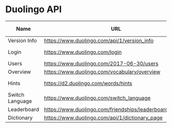 # Duolingo API

| Name            | URL                                                         | Query Paremeter                                        | Body                             | Required Auth |
| --------------- | ----------------------------------------------------------- | ------------------------------------------------------ | -------------------------------- | ------------- |
| Version Info    | <https://www.duolingo.com/api/1/version_info>               | -                                                      | -                                | NO            |
| Login           | <https://www.duolingo.com/login>                            | ?login={username or email}&password={password}         | -                                | NO            |
| Users           | <https://www.duolingo.com/2017-06-30/users>                 | /{userid}                                              | -                                | YES           |
| Overview        | <https://www.duolingo.com/vocabulary/overview>              | -                                                      | -                                | YES           |
| Hints           | <https://d2.duolingo.com/words/hints>                       | /{learningLanguage}/{formLanguage}?sentence={sentence} | -                                | YES           |
| Switch Language | <https://www.duolingo.com/switch_language>                  | -                                                      | from_language, learning_language | YES           |
| Leaderboard     | <https://www.duolingo.com/friendships/leaderboard_activity> | -                                                      | -                                | YES           |
| Dictionary      | https://www.duolingo.com/api/1/dictionary_page              | ?lexeme_id={lexemeId}                                  | -                                | YES           |

